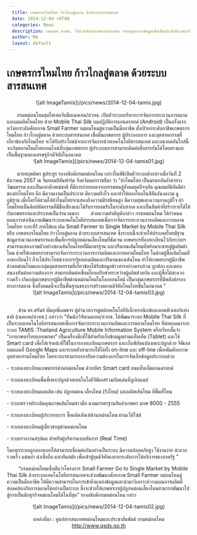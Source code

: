 ```yaml
---
  title: เกษตรกรไหมไทย ก้าวไกลสู่ตลาด ด้วยระบบสารสนเทศ
  date: 2014-12-04 +0700		  
  categories: News		
  description: เนคเทค สวทช. ได้ร่วมจัดนิทรรศการนำเสนอ การบรูณาการข้อมูลเพื่อเพิ่มประสิทธิภาพการใช้ประโยชน์ที่ดินด้านการเกษตร
  author: Me		 
  layout: default
---
```


# เกษตรกรไหมไทย ก้าวไกลสู่ตลาด ด้วยระบบสารสนเทศ

<div style="text-align:center" markdown="1">
![alt ImageTamis](/pics/news/2014-12-04-tamis.jpg)
</div>
<br>
&emsp;&emsp;กรมหม่อนไหมสุดไฮเทคจับมือเนคเทค/สวทช. เปิดตัวระบบบริหารการจัดการกระบวนการตลาดและผลผลิตไหมไทย ด้วย Mobile Thai Silk บนปฏิบัติการแอนดรอยด์ (Android) เป็นครั้งแรก  หวังยกระดับศักยภาพ Small  Farmer หม่อนไหมสู่ความเป็นมืออาชีพ   ตั้งเป้ายกระดับอาชีพเกษตรกรไหมไทย ก้าวไกลสู่ตลาด ด้วยระบบสารสนเทศ เชื่อมั่นเกษตรกร ผู้ประกอบการ และอุตสาหกรรมที่เกี่ยวข้องกับไหมไทย จะได้รับประโยชน์จากการจัดการด้วยเทคโนโลยีสารสนเทศ และอนาคตอันใกล้นี้จะเกิดตลาดไหมไทยออนไลน์ที่กลุ่มเกษตรกร ผู้ประกอบการสามารถติดต่อสื่อสารกันได้โดยตรงและเป็นพื้นฐานของเศรษฐกิจดิจิทัลในอนาคต
<br>
<div style="text-align:center" markdown="1">
![alt ImageTamis](/pics/news/2014-12-04-tamis01.jpg)
</div>
<br>
&emsp;&emsp;นายสฤษดิพร ชูประยูร รองอธิบดีกรมหม่อนไหม  กล่าวในพิธีเปิดตัวระบบดังกล่าวเมื่อวันที่ 2 ธันวาคม 2557  ณ จิมทอมป์สันฟาร์ม จังหวัดนครราชสีมา ว่า "ผ้าไหมไทย เป็นมรดกอันล้ำค่าทางวัฒนธรรม และเป็นเอกลักษณ์ชาติ ที่มีการถ่ายทอดจากบรรพชนสู่สังคมยุคปัจจุบัน คุณสมบัติอันมีค่าของผ้าไหมไทย คือ มีความงามเป็นประกาย มีความตรึงใจ และทำให้หลงใหลในสีสันอันงดงาม ดูภูมิฐาน เมื่อใครได้สวมใส่ผ้าไหมไทยจะแสดงถึงความมีรสนิยมสูง  มีความสุขและความภาคภูมิใจ  ผ้าไหมไทยเป็นศิลปหัตกรรมที่มีชื่อเสียงและได้รับการยอมรับในระดับสากล และเป็นสินค้าที่สร้างรายได้ให้กับเกษตรกรและประเทศเป็นจำนวนมาก
&emsp;&emsp;ด้วยความสำคัญดังกล่าว กรมหม่อนไหม ได้กำหนดแผนการดำเนินงานพัฒนาระบบเทคโนโลยีสารสนเทศเพื่อการจัดการกระบวนการผลิตและการตลาดไหมไทย ระยะที่1  ภายใต้แนวคิด Small Farmer  to Single Market by Mobile Thai Silk หรือ เกษตรกรไหมไทย ก้าวไกลสู่ตลาด ด้วยระบบสารสนเทศ ซึ่งระบบนี้จะช่วยให้ประเทศไทยมีฐานข้อมูลจำนวนเกษตรกรและพื้นที่การปลูกหม่อนเลี้ยงไหมที่ชัดเจน เกษตรกรที่ลงทะเบียนไว้กับระบบฯสามารถแสดงภาพตัวอย่างของเส้นไหมไทยที่มีมาตรฐาน และปริมาณเส้นไหมที่พร้อมจะขายสู่ผู้ผลิตผ้าไหม ช่วยให้เกษตรกรสามารถจัดการกระบวนการการผลิตและการตลาดไหมไทย ในด้านผู้ซื้อเส้นไหมที่ลงทะเบียนไว้ ก็จะได้ประโยชน์จากการรู้แหล่งผลิตและปริมาณของเส้นไหม ทำให้เกษตรกรผู้มีอาชีพด้านหม่อนไหมและกลุ่มอุตสาหกรรมที่เกี่ยวข้องได้รับข้อมูลข่าวสารอย่างครบถ้วน ถูกต้อง และตอบสนองทันต่อความต้องการ สามารถติดต่อเชื่อมโยงเครือข่ายระหว่างผู้ผลิตด้วยกัน และผู้ซื้อได้สะดวก รวดเร็ว เกิดกลุ่มเกษตรกรผู้มีอาชีพด้านหม่อนไหมในโลกออนไลน์ เป็นกลุ่มเกษตรกรที่มีพลังต่อรองทางการตลาด ซึ่งทั้งหมดนี้จะเป็นพื้นฐานของการสร้างตลาดดิจิทัลไหมไทยขึ้นในอนาคต "
<br>
<div style="text-align:center" markdown="1">
![alt ImageTamis](/pics/news/2014-12-04-tamis03.jpg)
</div>
<br>

&emsp;&emsp; ด้าน ดร.ศรันย์ สัมฤทธิ์เดชขจร ผู้อำนวยการศูนย์เทคโนโลยีอิเล็กทรอนิกส์และคอมพิวเตอร์แห่งชาติ (เนคเทค/สวทช.) กล่าวว่า "ทีมนักวิจัยเนคเทค/สวทช. ได้พัฒนาระบบ Mobile Thai Silk ที่เป็นระบบเทคโนโลยีสารสนเทศเพื่อการจัดการกระบวนการผลิตและการตลาดไหมไทย ที่ต่อยอดมาจากระบบ TAMIS :Thailand Agriculture Mobile Information System  หรือเรียกสั้นว่า “การเกษตรไทยแบบพกพา” เป็นเครื่องมือที่ใช้สำหรับเก็บข้อมมูลผ่านแท็บเล็ต (Tablet) และใช้ Smart card เพื่อให้เจ้าหน้าที่ใช้ในการลงทะเบียนเกษตรกร และเก็บพิกัดแปลงเพาะปลูกด้วย จีพีเอส บนแผนที่ Google Maps และระบบยังสามารถใช้ได้ทั้ง on-line และ off-line เพื่อเพิ่มศักยภาพอุตสาหกรรมไหมไทย โดยระบบฯสามารถรองรับความต้องการในการจัดเก็บข้อมูลประกอบด้วย    

<p> - ระบบลงทะเบียนเกษตรกรด้านหม่อนไหม ด้วยบัตร Smart card บนแท็บเล็ตแอนดรอยด์</p>
<p> - ระบบลงทะเบียนพื้นที่เพาะปลูกด้วยเทคโนโลยีจีพีเอสร่วมกับแผ่นที่กูเกิลแมป</p>
<p> - ระบบลงทะเบียนผลผลิต เช่น ปลูกหม่อน เลี้ยงไหม (รังไหม) และผลิตเส้นไหม ที่พื้นที่ไหน</p>
<p> - ระบบตรวจประเมินคุณภาพเส้นไหมสาวมือ ตามมารตรฐานสินค้าเกษตร มกษ 8000 - 2555</p>
<p> - ระบบลงทะเบียนผู้ประกอบการ ซื้อผลิตภัณฑ์ด้านหม่อนไหม ผ่านเว็ปไซต์</p>
<p> - ระบบลงทะเบียนผู้เชี่ยวชาญด้านหม่อนไหม</p>
<p> - ระบบรายงานสรุปผล สำหรับผู้บริหารแบบทันการ (Real Time)</p>  

โดยทุกระบบถูกออกแบบให้สามารถเชื่อมต่อกันอย่างเป็นระบบ มีความปลอดภัยสูง ใช้งานง่าย สะดวก รวดเร็ว แม่นยำ น่าเชื่อถือ และทันสมัย เพื่อเข้าสู่ยุคดิจิทัลและยกระดับการให้บริการของภาครัฐ "

&emsp;&emsp; “กรมหม่อนไหมเชื่อมั่นว่าโครงการ Small  Farmer  Go  to  Single  Market  by  Mobile  Thai  Silk ด้วยระบบเทคโนโลยีสารสนเทศจะช่วยพัฒนาศักยภาพ Small Farmer หม่อนไหมสู่ความเป็นมืออาชีพ   ให้มีความสามารถในการเข้าถึงแหล่งข้อมูลและนำมาวิเคราะห์วางแผนการผลิตที่สอดคล้องกับการตลาดได้อย่างเป็นระบบ ซึ่งจะช่วยให้เกษตรกรผู้ปลูกหม่อนเลี้ยงไหมสามารถพัฒนาไปสู่การเป็นนักธุรกิจหม่อนไหมได้ในที่สุด” รองอธิบดีกรมหม่อนไหม กล่าว
<br>
<div style="text-align:center" markdown="1">
![alt ImageTamis](/pics/news/2014-12-04-tamis02.jpg)
</div>
<br>

<center>แหล่งที่มา : ศูนย์สารสนเทศหม่อนไหมและประชาสัมพันธ์ กรมหม่อนไหม
<a href= "http://www.qsds.go.th" target="blank">http://www.qsds.go.th</a></center>
<br>
